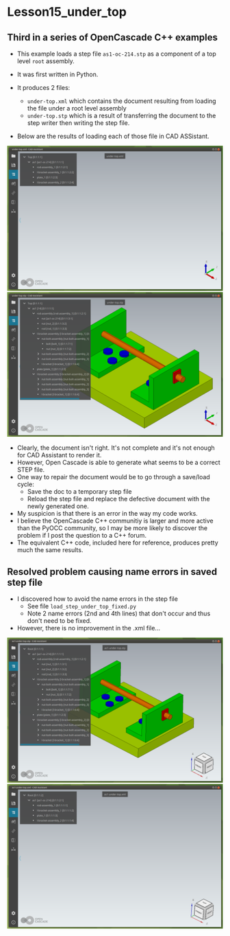 # Lesson15_under_top

## Third in a series of OpenCascade C++ examples

* This example loads a step file `as1-oc-214.stp` as a component of a top level `root` assembly.

* It was first written in Python.
* It produces 2 files:
    * `under-top.xml` which contains the document resulting from loading the file under a root level assembly
    * `under-top.stp` which is a result of transferring the document to the step writer then writing the step file.

* Below are the results of loading each of those file in CAD ASSistant.

![doc file in CAD Assistant](imgs/doc-under-top-ca.png)
![stp file in CAD Assistant](imgs/stp-under-top-ca.png)

* Clearly, the document isn't right. It's not complete and it's not enough for CAD Assistant to render it.
* However, Open Cascade is able to generate what seems to be a correct STEP file.
* One way to repair the document would be to go through a save/load cycle:
    * Save the doc to a temporary step file
    * Reload the step file and replace the defective document with the newly generated one.
* My suspicion is that there is an error in the way my code works.
* I believe the OpenCascade C++ communitiy is larger and more active than the PyOCC community, so I may be more likely to discover the problem if I post the question to a C++ forum.
* The equivalent C++ code, included here for reference, produces pretty much the same results.

## Resolved problem causing name errors in saved step file

* I discovered how to avoid the name errors in the step file
    * See file `load_step_under_top_fixed.py`
    * Note 2 name errors (2nd and 4th lines) that don't occur and thus don't need to be fixed.
* However, there is no improvement in the .xml file...

![step file in CAD Assistant](imgs/stp-under-top-fixed-ca.png)
![doc file in CAD Assistant](imgs/doc-under-top-fixed-ca.png)

